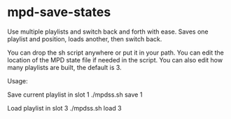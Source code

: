 # mpd-save-states
Use multiple playlists and switch back and forth with ease. Saves one playlist and position, loads another, then switch back.


You can drop the sh script anywhere or put it in your path. You can edit the location of the MPD state file if needed in the script. You can also edit how many playlists are built, the default is 3.


Usage:

Save current playlist in slot 1
./mpdss.sh save 1

Load playlist in slot 3
./mpdss.sh load 3
